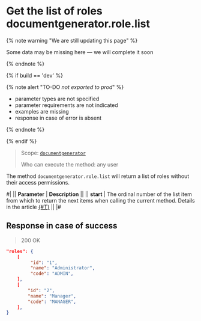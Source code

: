 # Get the list of roles documentgenerator.role.list

{% note warning "We are still updating this page" %}

Some data may be missing here — we will complete it soon

{% endnote %}

{% if build == 'dev' %}

{% note alert "TO-DO _not exported to prod_" %}

- parameter types are not specified
- parameter requirements are not indicated
- examples are missing
- response in case of error is absent

{% endnote %}

{% endif %}

> Scope: [`documentgenerator`](../../scopes/permissions.md)
>
> Who can execute the method: any user

The method `documentgenerator.role.list` will return a list of roles without their access permissions.

#|
|| **Parameter** | **Description** ||
|| **start** | The ordinal number of the list item from which to return the next items when calling the current method. Details in the article [{#T}](../../../settings/how-to-call-rest-api/list-methods-pecularities.md) ||
|#

## Response in case of success

> 200 OK

```json
"roles": {
	[
		 "id": "1",
		 "name": "Administrator",
		 "code": "ADMIN",
	],
	[
		"id": "2",
		"name": "Manager",
		"code": "MANAGER",
	],
}
```